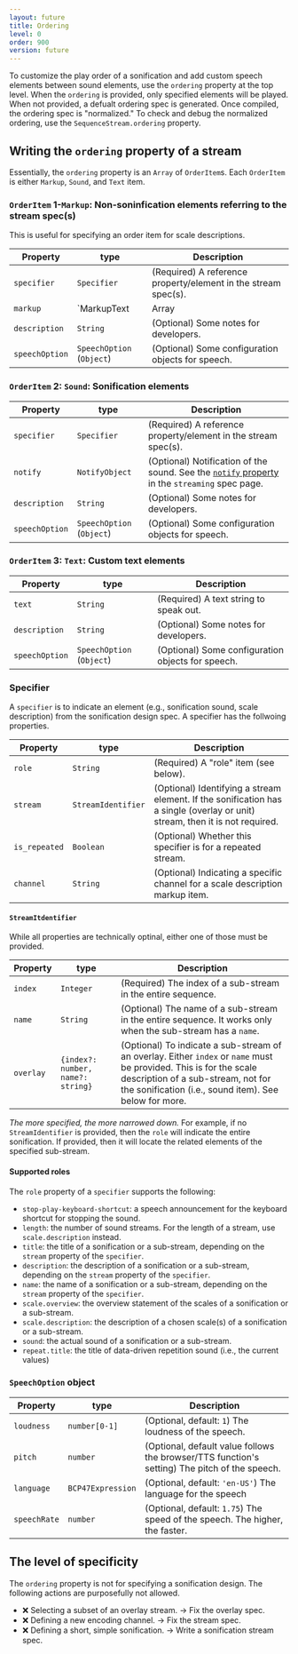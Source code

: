 ```yaml
---
layout: future
title: Ordering
level: 0
order: 900
version: future
---
```


To customize the play order of a sonification and add custom speech elements between sound elements, use the `ordering` property at the top level.
When the `ordering` is provided, only specified elements will be played.
When not provided, a defualt ordering spec is generated.
Once compiled, the ordering spec is "normalized." To check and debug the normalized ordering, use the `SequenceStream.ordering` property.

## Writing the `ordering` property of a stream

Essentially, the `ordering` property is an `Array` of `OrderItem`s.
Each `OrderItem` is either `Markup`, `Sound`, and `Text` item.

### `OrderItem` 1-`Markup`: Non-soninfication elements referring to the stream spec(s)

This is useful for specifying an order item for scale descriptions.

| Property | type | Description |
| -------- | ---- | ----------- |
| `specifier` | `Specifier` | (Required) A reference property/element in the stream spec(s). |
| `markup` | `MarkupText | Array<MarkupText> | { [key: String]: MarkupText }` | (Optional) Markup elements. See ['scale description markup'](../encoding/encoding.html#scale-description-markup). For object types, `key` is for channel names for specifying the scale descriptions or multiple channels together. If the `specifier` is fully saturated, then can be skipped. |
| `description` | `String` | (Optional) Some notes for developers. |  
| `speechOption` | `SpeechOption` (`Object`) | (Optional) Some configuration objects for speech. |

### `OrderItem` 2: `Sound`: Sonification elements

| Property | type | Description |
| -------- | ---- | ----------- |
| `specifier` | `Specifier` | (Required) A reference property/element in the stream spec(s). |
| `notify` | `NotifyObject` | (Optional) Notification of the sound. See the [`notify` property](../stream/streaming.html#notify-property) in the `streaming` spec page. |
| `description` | `String` | (Optional) Some notes for developers. |  
| `speechOption` | `SpeechOption` (`Object`) | (Optional) Some configuration objects for speech. |

### `OrderItem` 3: `Text`: Custom text elements

| Property | type | Description |
| -------- | ---- | ----------- |
| `text` | `String` | (Required) A text string to speak out. |
| `description` | `String` | (Optional) Some notes for developers. |  
| `speechOption` | `SpeechOption` (`Object`) | (Optional) Some configuration objects for speech. |

### Specifier

A `specifier` is to indicate an element (e.g., sonification sound, scale description) from the sonification design spec.
A specifier has the follwoing properties.

| Property | type | Description |
| -------- | ---- | ----------- |
| `role` | `String` | (Required) A "role" item (see below). |
| `stream` | `StreamIdentifier` | (Optional) Identifying a stream element. If the sonification has a single (overlay or unit) stream, then it is not required. |  
| `is_repeated` | `Boolean` | (Optional) Whether this specifier is for a repeated stream. |
| `channel` | `String` | (Optional) Indicating a specific channel for a scale description markup item. |

#### `StreamItdentifier`

While all properties are technically optinal, either one of those must be provided.

| Property | type | Description |
| -------- | ---- | ----------- |
| `index` | `Integer` | (Required) The index of a sub-stream in the entire sequence. |
| `name` | `String` | (Optional) The name of a sub-stream in the entire sequence. It works only when the sub-stream has a `name`. |  
| `overlay` | `{index?: number, name?: string}` | (Optional) To indicate a sub-stream of an overlay. Either `index` or `name` must be provided. This is for the scale description of a sub-stream, not for the sonification (i.e., sound item). See below for more. |

*The more specified, the more narrowed down.* For example, if no `StreamIdentifier` is provided, then the `role` will indicate the entire sonification.
If provided, then it will locate the related elements of the specified sub-stream.

#### Supported roles

The `role` property of a `specifier` supports the following:

- `stop-play-keyboard-shortcut`: a speech announcement for the keyboard shortcut for stopping the sound.
- `length`: the number of sound streams. For the length of a stream, use `scale.description` instead.
- `title`: the title of a sonification or a sub-stream, depending on the `stream` property of the `specifier`.
- `description`: the description of a sonification or a sub-stream, depending on the `stream` property of the `specifier`.
- `name`: the name of a sonification or a sub-stream, depending on the `stream` property of the `specifier`.
- `scale.overview`: the overview statement of the scales of a sonification or a sub-stream.
- `scale.description`: the description of a chosen scale(s) of a sonification or a sub-stream.
- `sound`: the actual sound of a sonification or a sub-stream.
- `repeat.title`: the title of data-driven repetition sound (i.e., the current values)

### `SpeechOption` object

| Property | type | Description |
| -------- | ---- | ----------- |
| `loudness` | `number[0-1]` | (Optional, default: `1`) The loudness of the speech. |
| `pitch` | `number` | (Optional, default value follows the browser/TTS function's setting) The pitch of the speech. |
| `language` | `BCP47Expression` | (Optional, default: `'en-US'`) The language for the speech |
| `speechRate` | `number` | (Optional, default: `1.75`) The speed of the speech. The higher, the faster. |

## The level of specificity

The `ordering` property is not for specifying a sonification design.
The following actions are purposefully not allowed.

- ❌ Selecting a subset of an overlay stream. → Fix the overlay spec.
- ❌ Defining a new encoding channel. → Fix the stream spec.
- ❌ Defining a short, simple sonification. → Write a sonification stream spec.
